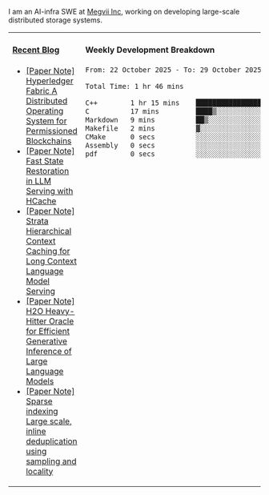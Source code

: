 I am an AI-infra SWE at [Megvii Inc](https://en.megvii.com/), working on developing large-scale distributed storage systems.

<table width="960px">
<tr>
<td valign="top" width="50%">

#### <a href="https://www.kongjun18.me" target="_blank">Recent Blog</a>

<!-- BLOG-POST-LIST:START -->
- [[Paper Note] Hyperledger Fabric A Distributed Operating System for Permissioned Blockchains](https://kongjun18.github.io/posts/hyperledger-fabric-a-distributed-operating-system-for-permissioned-blockchains/)
- [[Paper Note] Fast State Restoration in LLM Serving with HCache](https://kongjun18.github.io/posts/fast-state-restoration-in-llm-serving-with-hcache/)
- [[Paper Note] Strata Hierarchical Context Caching for Long Context Language Model Serving](https://kongjun18.github.io/posts/strata-hierarchical-context-caching-for-long-context-language-model-serving/)
- [[Paper Note] H2O Heavy-Hitter Oracle for Efficient Generative Inference of Large Language Models](https://kongjun18.github.io/posts/h2o-heavy-hitter-oracle-for-efficient-generative-inference-of-large-language-models/)
- [[Paper Note] Sparse indexing Large scale, inline deduplication using sampling and locality](https://kongjun18.github.io/posts/sparse-indexing-large-scale-inline-deduplication-using-sampling-and-locality/)
<!-- BLOG-POST-LIST:END -->

</td>
<td valign="top" width="50%">

#### Weekly Development Breakdown

<!--START_SECTION:waka-->

```txt
From: 22 October 2025 - To: 29 October 2025

Total Time: 1 hr 46 mins

C++        1 hr 15 mins    ██████████████████░░░░░░░   71.41 %
C          17 mins         ████▒░░░░░░░░░░░░░░░░░░░░   16.68 %
Markdown   9 mins          ██▒░░░░░░░░░░░░░░░░░░░░░░   08.72 %
Makefile   2 mins          ▓░░░░░░░░░░░░░░░░░░░░░░░░   02.55 %
CMake      0 secs          ░░░░░░░░░░░░░░░░░░░░░░░░░   00.45 %
Assembly   0 secs          ░░░░░░░░░░░░░░░░░░░░░░░░░   00.14 %
pdf        0 secs          ░░░░░░░░░░░░░░░░░░░░░░░░░   00.03 %
```

<!--END_SECTION:waka-->
</td>
</tr>

</table>
